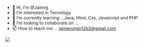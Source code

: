 - 👋 Hi, I’m @Jaimrg
- 👀 I’m interested in Tecnology
- 🌱 I’m currently learning ...Java, Html, Css, Javascript and PHP
- 💞️ I’m looking to collaborate on ...
- 📫 How to reach me ... jaimerungo12b2@gmail.com

<img src="https://github-readme-stats.vercel.app/api?username=Jaimrg)](https://github.com/anuraghazra/github-readme-stats"></img>


<!---
Jaimrg/Jaimrg is a ✨ special ✨ repository because its `README.md` (this file) appears on your GitHub profile.
You can click the Preview link to take a look at your changes.
--->
